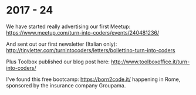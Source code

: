 # 2017 - 24

We have started really advertising our first Meetup: https://www.meetup.com/turn-into-coders/events/240481236/

And sent out our first newsletter (Italian only): http://tinyletter.com/turnintocoders/letters/bollettino-turn-into-coders

Plus Toolbox published our blog post here: http://www.toolboxoffice.it/turn-into-coders/

I've found this free bootcamp: https://born2code.it/ happening in Rome, sponsored by the insurance company Groupama.